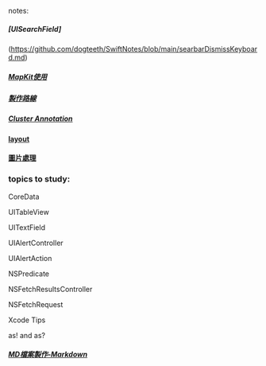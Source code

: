 notes:

##### [UISearchField]
(https://github.com/dogteeth/SwiftNotes/blob/main/searbarDismissKeyboard.md)
##### [MapKit使用](https://github.com/dogteeth/SwiftNotes/blob/main/MapKit.md)
##### [製作路線](https://github.com/dogteeth/SwiftNotes/blob/main/makingMapRoute.md)
##### [Cluster Annotation](https://codereview.stackexchange.com/questions/212628/custom-map-annotations-and-clusters/214565)
#### [layout](https://github.com/dogteeth/SwiftNotes/blob/main/layout.md)
#### [圖片處理](https://github.com/dogteeth/SwiftNotes/blob/main/linkToImage.md)

### topics to study:
CoreData

UITableView

UITextField

UIAlertController

UIAlertAction

NSPredicate

NSFetchResultsController

NSFetchRequest

Xcode Tips

as! and as?

##### [MD檔案製作-Markdown](https://guides.github.com/features/mastering-markdown/)
